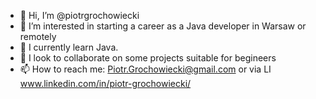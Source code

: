 - 👋 Hi, I’m @piotrgrochowiecki
- 👀 I’m interested in starting a career as a Java developer in Warsaw or remotely
- 🌱 I currently learn Java.
- 💞️ I look to collaborate on some projects suitable for begineers 
- 📫 How to reach me: Piotr.Grochowiecki@gmail.com or via LI www.linkedin.com/in/piotr-grochowiecki/

<!---
piotrgrochowiecki/piotrgrochowiecki is a ✨ special ✨ repository because its `README.md` (this file) appears on your GitHub profile.
You can click the Preview link to take a look at your changes.
--->
